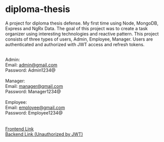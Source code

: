 # diploma-thesis
A project for diploma thesis defense. My first time using Node, MongoDB, Express and NgRx Data.
The goal of this project was to create a task organizer using interesting technologies and reactive pattern.
This project consists of three types of users, Admin, Employee, Manager. Users are authenticated and authorized with JWT access and refresh tokens.
 <br/>
  <br/>

Admin: <br />
Email: admin@gmail.com <br />
Password: Admin1234@ <br/>
 <br/>
 Manager: <br />
Email: manager@gmail.com <br />
Password: Manager1234@ <br/>
 <br/>
 Employee: <br />
Email: employee@gmail.com <br />
Password: Employee1234@ <br/>
 <br/>
  <br/>
[Frontend Link](https://diploma-thesis-frontend.herokuapp.com/login) <br />
[Backend Link (Unauthorized by JWT)](https://diploma-thesis-backend.herokuapp.com/api/users)
